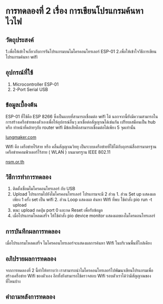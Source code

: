 # การทดลองที่ 2 เรื่อง การเขียนโปรแกรมค้นหาไวไฟ

## วัตถุประสงค์
1.เพื่อให้เข้าใจเกี่ยวกับการรันโปรแกรมบนไมโครคอนโทรเลอร์ ESP-01
2.เพื่อให้เข้าใจวิธีการเขียนโปรแกรมค้นหา wifi

## อุปกรณ์ที่ใช้
1. Microcontroller ESP-01
2. 2-Port Serial USB 

## ข้อมูลเบื้องต้น
ESP-01 ที่ใช้คือ ESP 8266 ซึ่งเป็นแบบที่สามารถเชื่อมต่อ wifi ได้ นอกจากนี้ยังมีความสามารถในการสร้างเครือข่ายของตัวเองเพื่อให้อุปกรณ์อื่นๆ มาเชื่อต่อสัญญาณได้เช่นกัน เปรียบเสมือนเป็น hub หรือ ทำหน้าที่คล้ายๆกับ router wifi มีข้อเสียคือสามารถเชื่อมต่อได้เพียง 5 จุดเท่านั้น


[lungmaker.com](http://www.lungmaker.com/%E0%B8%A7%E0%B8%B4%E0%B8%98%E0%B8%B5%E0%B9%83%E0%B8%8A%E0%B9%89-esp8266-esp-01-wifi/)


Wifi คือ เครือข่ายไร้สาย หรือ คลื่นสัญญาณวิทยุ เป็นระบบเครือข่ายที่ใช้ได้กับอุกรณ์สื่อสารมาตรฐานเครือข่ายคอมพิวเตอร์ไร้สาย ( WLAN ) บนมาตรฐาน IEEE 802.11

[nsm.or.th](https://www.nsm.or.th/other-service/676-online-science/knowledge-inventory/sci-trick/sci-trick-information-technology-museum/3938-wi-fi-%E0%B8%81%E0%B8%B1%E0%B8%9A-wireless-%E0%B8%95%E0%B9%88%E0%B8%B2%E0%B8%87%E0%B8%81%E0%B8%B1%E0%B8%99%E0%B8%AD%E0%B8%A2%E0%B9%88%E0%B8%B2%E0%B8%87%E0%B9%84%E0%B8%A3-%E0%B8%97%E0%B8%B3%E0%B9%84%E0%B8%A1%E0%B9%80%E0%B8%A3%E0%B8%B5%E0%B8%A2%E0%B8%81%E0%B9%84%E0%B8%A1%E0%B9%88%E0%B9%80%E0%B8%AB%E0%B8%A1%E0%B8%B7%E0%B8%AD%E0%B8%99%E0%B8%81%E0%B8%B1%E0%B8%99.html)

## วิธีการทำการทดลอง
1. ติดตั้งเชื่อมไมโครคอนโทรเลอร์ กับ USB
2. Upload โปรแกรมไปยังไมโครคอนโทรเลอร์ โปรแกรมจะมี 2 ส่วน 1. ส่วน Set up แสดงผลเพียง 1 ครั้ง set เป็น wifi 2. ส่วน Loop แสดงผล ค้นหา Wifi ที่พบ ใช้คำสั่ง pio run -t upload
3. ขณะ upload กดปุ่ม port 0 และกด Reset เพื่อรับข้อมูล
4. เมื่อโปรแกรมโหลดเสร็จ ให้ใช้คำสั่ง pio device monitor แสดงผลของไมโครคอนโทรเลอร์

## การบันทึกผลการทดลอง
เมื่อโปรแกรมโหลดเสร็จ ไมโครคอนโทรเลอร์จะแสดงผลการค้นหา Wifi ในบริเวณพื้นที่ใกล้เคียง

## อภิปรายผลการทดลอง
จากการทดลองที่ 2 นี้ทำให้ทราบว่า เราสามารถนำไมโครคอนโทรเลอร์ไปพัฒนาเขียนโปรแกรมเพื่อสร้างเครือข่าย Wifi ของตัวเอง อีกทั้งยังสามารถใช้ตรวจสอบ Wifi รอบตัวเราได้ว่ามีสัญญาณของที่ไหนบ้าง


## คำถามหลังการทดลอง
